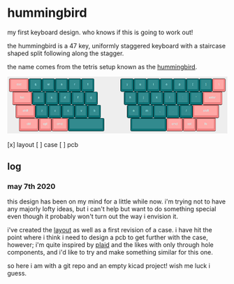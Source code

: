 # hummingbird

my first keyboard design. who knows if this is going to work out!

the hummingbird is a 47 key, uniformly staggered keyboard with a staircase shaped split following along the stagger.

the name comes from the tetris setup known as the [hummingbird](https://harddrop.com/wiki/Hummingbird).

![hummingbird layout](hummingbird_layout.png)

[x] layout
[ ] case
[ ] pcb


## log

### may 7th 2020

this design has been on my mind for a little while now. i'm trying not to have
any majorly lofty ideas, but i can't help but want to do something special even though
it probably won't turn out the way i envision it.

i've created the [layout](http://www.keyboard-layout-editor.com/#/gists/c454188f723c2345890526e3a30fd868)
as well as a first revision of a case. i have hit the point where i think i need to design a pcb
to get further with the case, however; i'm quite inspired by [plaid](https://github.com/hsgw/plaid) and the likes
with only through hole components, and i'd like to try and make something similar for this one.

so here i am with a git repo and an empty kicad project! wish me luck i guess.
